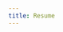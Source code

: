 ```yaml
---
title: Resume
---
```



<object data="/assets/resume.pdf" width="1000" height="1000" type="application/pdf"></object>

